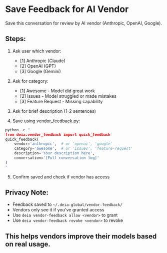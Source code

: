 # Save Feedback for AI Vendor

Save this conversation for review by AI vendor (Anthropic, OpenAI, Google).

## Steps:

1. Ask user which vendor:
   - [1] Anthropic (Claude)
   - [2] OpenAI (GPT)
   - [3] Google (Gemini)

2. Ask for category:
   - [1] Awesome - Model did great work
   - [2] Issues - Model struggled or made mistakes
   - [3] Feature Request - Missing capability

3. Ask for brief description (1-2 sentences)

4. Save using vendor_feedback.py:
```python
python -c "
from deia.vendor_feedback import quick_feedback
quick_feedback(
    vendor='anthropic',  # or 'openai', 'google'
    category='awesome',  # or 'issues', 'feature-request'
    description='Your description here',
    conversation='[Full conversation log]'
)
"
```

5. Confirm saved and check if vendor has access

## Privacy Note:
- Feedback saved to `~/.deia-global/vendor-feedback/`
- Vendors only see it if you've granted access
- Use `deia vendor-feedback allow <vendor>` to grant
- Use `deia vendor-feedback revoke <vendor>` to revoke

## This helps vendors improve their models based on real usage.
